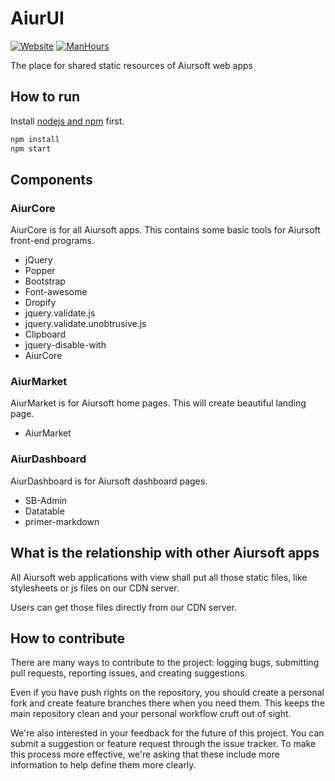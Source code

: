 # AiurUI

[![Website](https://img.shields.io/website?url=https%3A%2F%2Fui.aiursoft.com)](https://ui.aiursoft.com)
[![ManHours](https://manhours.aiursoft.cn/r/gitlab.aiursoft.cn/aiursoft/aiurui.svg)](https://gitlab.aiursoft.cn/aiursoft/aiurui/-/commits/master?ref_type=heads)

The place for shared static resources of Aiursoft web apps

## How to run

Install [nodejs and npm](https://nodejs.org) first.

```bash
npm install
npm start
```

## Components

### AiurCore

AiurCore is for all Aiursoft apps. This contains some basic tools for Aiursoft front-end programs.

* jQuery
* Popper
* Bootstrap
* Font-awesome
* Dropify
* jquery.validate.js
* jquery.validate.unobtrusive.js
* Clipboard
* jquery-disable-with
* AiurCore

### AiurMarket

AiurMarket is for Aiursoft home pages. This will create beautiful landing page.

* AiurMarket

### AiurDashboard

AiurDashboard is for Aiursoft dashboard pages.

* SB-Admin
* Datatable
* primer-markdown

## What is the relationship with other Aiursoft apps

All Aiursoft web applications with view shall put all those static files, like stylesheets or js files on our CDN server.

Users can get those files directly from our CDN server.

## How to contribute

There are many ways to contribute to the project: logging bugs, submitting pull requests, reporting issues, and creating suggestions.

Even if you have push rights on the repository, you should create a personal fork and create feature branches there when you need them. This keeps the main repository clean and your personal workflow cruft out of sight.

We're also interested in your feedback for the future of this project. You can submit a suggestion or feature request through the issue tracker. To make this process more effective, we're asking that these include more information to help define them more clearly.
